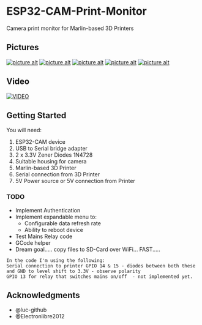 # ESP32-CAM-Print-Monitor
Camera print monitor for Marlin-based 3D Printers

## Pictures
[![picture alt](https://i.ibb.co/0BXkSBM/IMG-20190727-165736.jpg "Mounted on Ender 3")](https://ibb.co/0BXkSBM)
[![picture alt](https://i.ibb.co/4ZX3y97/IMG-20190727-165721.jpg "Power and serial wires to module")](https://ibb.co/4ZX3y97)
[![picture alt](https://i.ibb.co/71xF6GT/IMG-20190728-092931.jpg "Module with voltage limiting diodes visible")](https://ibb.co/71xF6GT)
[![picture alt](https://i.ibb.co/943KXT8/IMG-20190728-092938.jpg "Module with voltage limiting diodes visible")](https://ibb.co/943KXT8)
[![picture alt](https://i.ibb.co/WxJRKwY/IMG-20190728-092943.jpg "Module with voltage limiting diodes visible")](https://ibb.co/WxJRKwY)

## Video
[![VIDEO](https://img.youtube.com/vi/KHugenK15AQ/0.jpg)](https://www.youtube.com/watch?v=KHugenK15AQ)

## Getting Started

You will need:
1.  ESP32-CAM device
2.  USB to Serial bridge adapter
3.  2 x 3.3V Zener Diodes 1N4728
4.  Suitable housing for camera
5.  Marlin-based 3D Printer
5.  Serial connection from 3D Printer
6.  5V Power source or 5V connection from Printer

### TODO

*  Implement Authentication
*  Implement expandable menu to:
   *  Configurable data refresh rate
   *  Ability to reboot device
*  Test Mains Relay code
*  GCode helper
*  Dream goal..... copy files to SD-Card over WiFi... FAST.....

```
In the code I'm using the following:
Serial connection to printer GPIO 14 & 15 - diodes between both these and GND to level shift to 3.3V - observe polarity
GPIO 13 for relay that switches mains on/off  - not implemented yet.
```


## Acknowledgments

* @luc-github
* @Electronlibre2012

